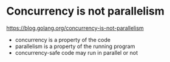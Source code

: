 # Concurrency is not parallelism

https://blog.golang.org/concurrency-is-not-parallelism

- concurrency is a property of the code
- parallelism is a property of the running program
- concurrency-safe code may run in parallel or not
